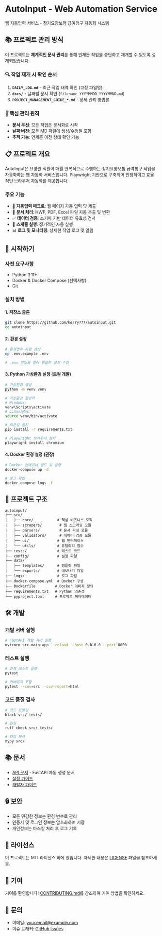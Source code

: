 # AutoInput - Web Automation Service

웹 자동입력 서비스 - 장기요양보험 급여청구 자동화 시스템

## 📚 프로젝트 관리 방식

이 프로젝트는 **체계적인 문서 관리**를 통해 언제든 작업을 중단하고 재개할 수 있도록 설계되었습니다.

### 🔍 작업 재개 시 확인 순서
1. **`DAILY_LOG.md`** - 최근 작업 내역 확인 (고정 파일명)
2. **`docs/`** - 날짜별 문서 확인 (`filename_YYYYMMDD_YYYYMMDD.md`)
3. **`PROJECT_MANAGEMENT_GUIDE_*.md`** - 상세 관리 방법론

### 📝 핵심 관리 원칙
- **문서 우선**: 모든 작업은 문서화로 시작
- **날짜 버전**: 모든 MD 파일에 생성/수정일 포함
- **추적 가능**: 언제든 이전 상태 확인 가능

## 📋 프로젝트 개요

AutoInput은 요양원 직원이 매월 반복적으로 수행하는 장기요양보험 급여청구 작업을 자동화하는 웹 자동화 서비스입니다. Playwright 기반으로 구축되어 안정적이고 효율적인 브라우저 자동화를 제공합니다.

### 주요 기능

- 🤖 **자동입력 매크로**: 웹 페이지 자동 입력 및 제출
- 📄 **문서 처리**: HWP, PDF, Excel 파일 자동 추출 및 변환
- ✅ **데이터 검증**: 스키마 기반 데이터 유효성 검사
- 📅 **스케줄 실행**: 정기적인 자동 실행
- 📊 **로그 및 모니터링**: 상세한 작업 로그 및 알림

## 🚀 시작하기

### 사전 요구사항

- Python 3.11+
- Docker & Docker Compose (선택사항)
- Git

### 설치 방법

#### 1. 저장소 클론

```bash
git clone https://github.com/kerry777/autoinput.git
cd autoinput
```

#### 2. 환경 설정

```bash
# 환경변수 파일 생성
cp .env.example .env

# .env 파일을 열어 필요한 설정 수정
```

#### 3. Python 가상환경 설정 (로컬 개발)

```bash
# 가상환경 생성
python -m venv venv

# 가상환경 활성화
# Windows:
venv\Scripts\activate
# Linux/Mac:
source venv/bin/activate

# 의존성 설치
pip install -r requirements.txt

# Playwright 브라우저 설치
playwright install chromium
```

#### 4. Docker 환경 설정 (권장)

```bash
# Docker 컨테이너 빌드 및 실행
docker-compose up -d

# 로그 확인
docker-compose logs -f
```

## 📁 프로젝트 구조

```
autoinput/
├── src/
│   ├── core/           # 핵심 비즈니스 로직
│   ├── scrapers/        # 웹 스크래핑 모듈
│   ├── parsers/         # 문서 파싱 모듈
│   ├── validators/      # 데이터 검증 모듈
│   ├── ui/             # 웹 인터페이스
│   └── utils/          # 유틸리티 함수
├── tests/              # 테스트 코드
├── config/             # 설정 파일
├── data/
│   ├── templates/      # 템플릿 파일
│   └── exports/        # 내보내기 파일
├── logs/               # 로그 파일
├── docker-compose.yml  # Docker 구성
├── Dockerfile         # Docker 이미지 정의
├── requirements.txt   # Python 의존성
└── pyproject.toml     # 프로젝트 메타데이터
```

## 🛠️ 개발

### 개발 서버 실행

```bash
# FastAPI 개발 서버 실행
uvicorn src.main:app --reload --host 0.0.0.0 --port 8000
```

### 테스트 실행

```bash
# 전체 테스트 실행
pytest

# 커버리지 포함
pytest --cov=src --cov-report=html
```

### 코드 품질 검사

```bash
# 코드 포맷팅
black src/ tests/

# 린팅
ruff check src/ tests/

# 타입 체크
mypy src/
```

## 📚 문서

- [API 문서](http://localhost:8000/docs) - FastAPI 자동 생성 문서
- [설정 가이드](docs/configuration.md)
- [개발자 가이드](docs/development.md)

## 🔒 보안

- 모든 민감한 정보는 환경 변수로 관리
- 인증서 및 로그인 정보는 암호화하여 저장
- 개인정보는 마스킹 처리 후 로그 기록

## 📝 라이선스

이 프로젝트는 MIT 라이선스 하에 있습니다. 자세한 내용은 [LICENSE](LICENSE) 파일을 참조하세요.

## 🤝 기여

기여를 환영합니다! [CONTRIBUTING.md](CONTRIBUTING.md)를 참조하여 기여 방법을 확인하세요.

## 📧 문의

- 이메일: your.email@example.com
- 이슈 트래커: [GitHub Issues](https://github.com/yourusername/autoinput/issues)
